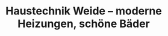 ---
title: "Haustechnik Weide – moderne Heizungen, schöne Bäder"
url: /bad-frankenhausen-kyffhaeuser/haustechnik-weide-moderne-heizungen-schoene-baeder/
shop: Badezimmer
---